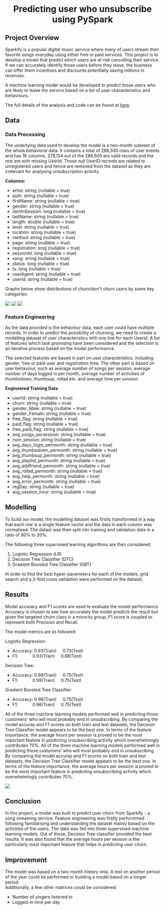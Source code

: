 # <center>Predicting user who unsubscribe using PySpark
## Project Overview
Sparkify is a popular digital music service where many of users stream their favorite songs everyday using either free or paid services. This project is to develop a model that predict which users are at risk cancelling their service. If we can accurately identify those users before they leave, the business can offer them incentives and discounts potentially saving millions in revenues.

A machine learning model would be developed to predict those users who are likely to leave the service based on a list of user characteristics and behaviours. 

The full details of the analysis and code can be found at [here](https://github.com/TracyH0407/sparkify).

## Data
### Data Processing
The underlying data used to develop the model is a two-month subeset of the whole behavioral data. It contains a total of 286,500 rows of user events and has 18 columns. 278,154 out of the 286,500 are valid records and the rest are with missing UserId. Those null UserID records are related to unregistered users and hence are removed from the dataset as they are irrelevant for analysing unsubscription activity.

**Columns:** <br>
 - artist: string (nullable = true)<br>
 - auth: string (nullable = true)<br>
 - firstName: string (nullable = true)<br>
 - gender: string (nullable = true)<br>
 - itemInSession: long (nullable = true)<br>
 - lastName: string (nullable = true)<br>
 - length: double (nullable = true)<br>
 - level: string (nullable = true)<br>
 - location: string (nullable = true)<br>
 - method: string (nullable = true)<br>
 - page: string (nullable = true)<br>
 - registration: long (nullable = true)<br>
 - sessionId: long (nullable = true)<br>
 - song: string (nullable = true)<br>
 - status: long (nullable = true)<br>
 - ts: long (nullable = true)<br>
 - userAgent: string (nullable = true)<br>
 - userId: string (nullable = true)

Graphs below show distributions of churn/don't churn users by some key categories:

<img src="Image/Churn by Gender.png">

<img src="Image/Churn by Gender.png">

<img src="Image/Churn by Page.png">

### Feature Engineering
As the data provided is the behaviour data, each user could have multiple records. In order to predict the possibility of churning, we need to create a modelling dataset of user characteristics with one line for each UserId. A list of features which look promising have been considered and the selection is an iterative process based on the model performance. 

The selected features are based in part on user characteristics, including gender, free or paid user and registration time. The other part is based on user behaviour, such as average number of songs per session, average number of days logged in per month, average number of activities of thumbsdown, thumbsup, rollad etc. and average time per session.

**Engineered Training Data**
 - userId: string (nullable = true)
 - churn: string (nullable = true)
 - gender_Male: string (nullable = true)
 - gender_Female: string (nullable = true)
 - free_flag: string (nullable = true)
 - paid_flag: string (nullable = true)
 - free_paid_flag: string (nullable = true)
 - avg_songs_persession: string (nullable = true)
 - num_session: string (nullable = true)
 - avg_days_login_permonth: string (nullable = true)
 - avg_thumbsdown_permonth: string (nullable = true)
 - avg_thumbsup_permonth: string (nullable = true)
 - avg_playlist_permonth: string (nullable = true)
 - avg_addfriend_permonth: string (nullable = true)
 - avg_rollad_permonth: string (nullable = true)
 - avg_help_permonth: string (nullable = true)
 - avg_error_permonth: string (nullable = true)
 - regDay: string (nullable = true)
 - avg_session_hour: string (nullable = true)
 
 ## Modelling
To build our model, the modelling dataset was firstly transformed in a way that each row is a single feature vector and the data in each column was normalised. The datast was then split into training and validation data in a ratio of 80% to 20%.

The following three supervised learning algorithms are then considered:
1. Logistic Regression (LR)
2. Decision Tree Classifier (DTC)
3. Gradient Boosted Tree Classifier (GBT)

In order to find the best hyper-parameters for each of the models, grid search and a 3-fold cross validation were performed on the dataset.

## Results
Model accuracy and F1 scores are used to evaluate the model performance. Accuracy is chosen to see how accurately the model predicts the result but given the targeted churn class is a minority group, F1 score is coupled to represent both Precision and Recall.

The model metrics are as followed:

Logistic Regression:
- Accuracy:  0.93(Train) &nbsp; &nbsp; 0.73(Test) <br>
- F1: &nbsp; &nbsp;&nbsp; &nbsp;&nbsp; &nbsp; &nbsp;0.93(Train) &nbsp; &nbsp; 0.68(Test)<br>

Decision Tree:
- Accuracy:  0.99(Train) &nbsp; &nbsp; 0.75(Test) <br>
- F1: &nbsp; &nbsp;&nbsp; &nbsp;&nbsp; &nbsp; &nbsp;0.99(Train) &nbsp; &nbsp; 0.75(Test)<br>

Gradient Boosted Tree Classifier:
- Accuracy:  0.96(Train) &nbsp; &nbsp; 0.75(Test) <br>
- F1: &nbsp; &nbsp;&nbsp; &nbsp;&nbsp; &nbsp; &nbsp;0.96(Train) &nbsp; &nbsp; 0.75(Test)<br>

All of the three machine learning models performed well in predicting those customers' who will most probably end in unsubscribing. By comparing the model accuray and F1 scores on both train and test datasets, the Decision Tree Classifier model appears to be the best one. In terms of the feature importance, the average hours per session is proved to be the most important feature in predicting unsubscribing activity which overwhelmingly contributes 70%.
All of the three machine learning models performed well in predicting those customers' who will most probably end in unsubscribing. By comparing the model accuray and F1 scores on both train and test datasets, the Decision Tree Classifier model appears to be the best one. In terms of the feature importance, the average hours per session is proved to be the most important feature in predicting unsubscribing activity which overwhelmingly contributes 70%.

<img src="Image/Feature Importance.png">

## Conclusion
In this project, a model was built to predict user churn from Sparkify - a song streaming service. Feature engineering was firstly performmed following familiarising and understanding the dataset mainly based on the activities of the users. The data was fed into three supervised machine learning models. Out of those, Decision Tree classifier provided the best results. It was also found that the average hours per session is the particularly most important feature that helps in predicting user churn.

## Improvement 
The model was based on a two-month history only. A test on another period of the year could be performed or building a model based on a longer period. <br>
Additionally, a few other matrices could be considered:
- Number of singers listened to 
- Logged-in time per day
